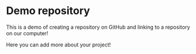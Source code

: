 # Demo repository

This is a demo of creating a repository on GitHub and linking to a repository on our computer!

Here you can add more about your project!